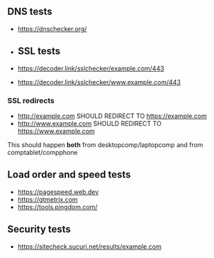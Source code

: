 ## DNS tests

* https://dnschecker.org/

* ## SSL tests

* https://decoder.link/sslchecker/example.com/443
* https://decoder.link/sslchecker/www.example.com/443

### SSL redirects

* http://example.com SHOULD REDIRECT TO https://example.com
* http://www.example.com SHOULD REDIRECT TO https://www.example.com

This should happen **both** from desktopcomp/laptopcomp and from comptablet/compphone

## Load order and speed tests

* https://pagespeed.web.dev
* https://gtmetrix.com
* https://tools.pingdom.com/

## Security tests

* https://sitecheck.sucuri.net/results/example.com
